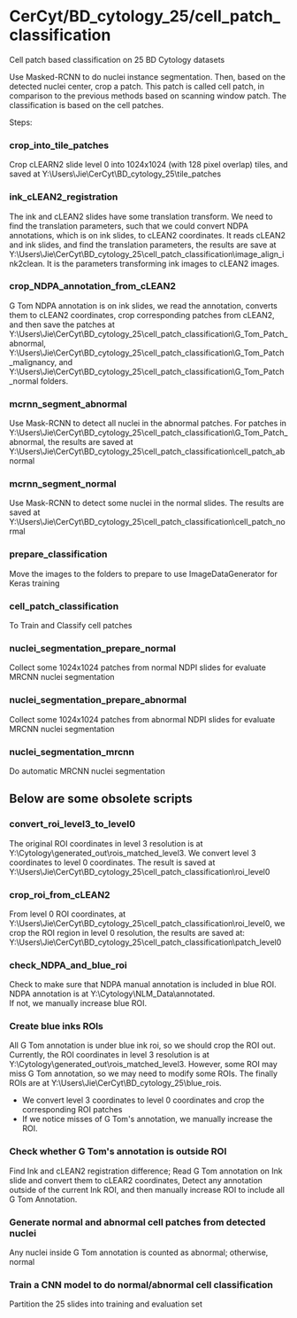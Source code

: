 # CerCyt/BD_cytology_25/cell_patch_classification

Cell patch based classification on 25 BD Cytology datasets 

Use Masked-RCNN to do nuclei instance segmentation. Then, based on the detected nuclei center, crop
a patch. This patch is called cell patch, in comparison to the previous methods based on scanning window
patch. The classification is based on the cell patches.

Steps:

### crop_into_tile_patches
Crop cLEARN2 slide level 0 into 1024x1024 (with 128 pixel overlap) tiles, and saved at 
Y:\Users\Jie\CerCyt\BD_cytology_25\tile_patches

### ink_cLEAN2_registration
The ink and cLEAN2 slides have some translation transform.
We need to find the translation parameters, such that 
we could convert NDPA annotations, which is on ink slides, to cLEAN2 coordinates. 
It reads cLEAN2 and ink slides, and find the translation parameters, 
the results are save at Y:\Users\Jie\CerCyt\BD_cytology_25\cell_patch_classification\image_align_ink2clean. 
It is the parameters transforming ink images to cLEAN2 images. 

### crop_NDPA_annotation_from_cLEAN2
G Tom NDPA annotation is on ink slides, we read the annotation, converts them to cLEAN2 coordinates, 
crop corresponding patches from cLEAN2, and then save the patches at 
Y:\Users\Jie\CerCyt\BD_cytology_25\cell_patch_classification\G_Tom_Patch_abnormal, 
Y:\Users\Jie\CerCyt\BD_cytology_25\cell_patch_classification\G_Tom_Patch_malignancy, and 
Y:\Users\Jie\CerCyt\BD_cytology_25\cell_patch_classification\G_Tom_Patch_normal folders.
 
### mcrnn_segment_abnormal
Use Mask-RCNN to detect all nuclei in the abnormal patches. 
For patches in Y:\Users\Jie\CerCyt\BD_cytology_25\cell_patch_classification\G_Tom_Patch_abnormal, the results 
are saved at Y:\Users\Jie\CerCyt\BD_cytology_25\cell_patch_classification\cell_patch_abnormal

### mcrnn_segment_normal
Use Mask-RCNN to detect some nuclei in the normal slides. 
The results are saved at Y:\Users\Jie\CerCyt\BD_cytology_25\cell_patch_classification\cell_patch_normal

### prepare_classification
Move the images to the folders to prepare to use ImageDataGenerator for Keras training

### cell_patch_classification
To Train and Classify cell patches

### nuclei_segmentation_prepare_normal
Collect some 1024x1024 patches from normal NDPI slides for evaluate MRCNN nuclei segmentation

### nuclei_segmentation_prepare_abnormal
Collect some 1024x1024 patches from abnormal NDPI slides for evaluate MRCNN nuclei segmentation

### nuclei_segmentation_mrcnn
Do automatic MRCNN nuclei segmentation


## Below are some obsolete scripts  


### convert_roi_level3_to_level0
The original ROI coordinates in level 3 resolution is at Y:\Cytology\generated_out\rois_matched_level3.
We convert level 3 coordinates to level 0 coordinates. 
The result is saved at Y:\Users\Jie\CerCyt\BD_cytology_25\cell_patch_classification\roi_level0

### crop_roi_from_cLEAN2
From level 0 ROI coordinates, at Y:\Users\Jie\CerCyt\BD_cytology_25\cell_patch_classification\roi_level0, 
we crop the ROI region in level 0 resolution, the results are saved at: 
Y:\Users\Jie\CerCyt\BD_cytology_25\cell_patch_classification\patch_level0

### check_NDPA_and_blue_roi
Check to make sure that NDPA manual annotation is included in blue ROI. 
NDPA annotation is at Y:\Cytology\NLM_Data\annotated.  
If not, we manually increase blue ROI. 




### Create blue inks ROIs
All G Tom annotation is under blue ink roi, so we should crop the ROI out. 
Currently, the ROI coordinates in level 3 resolution is at Y:\Cytology\generated_out\rois_matched_level3.
However, some ROI may miss G Tom annotation, so we may need to modify some ROIs.
The finally ROIs are at Y:\Users\Jie\CerCyt\BD_cytology_25\blue_rois.

* We convert level 3 coordinates to level 0 coordinates and crop the corresponding ROI patches
* If we notice misses of G Tom's annotation, we manually increase the ROI.

### Check whether G Tom's annotation is outside ROI
Find Ink and cLEAN2 registration difference;
Read G Tom annotation on Ink slide and convert them to cLEAR2 coordinates, 
Detect any annotation outside of the current Ink ROI, and then manually increase ROI to include all G Tom Annotation.

### Generate normal and abnormal cell patches from detected nuclei
Any nuclei inside G Tom annotation is counted as abnormal; otherwise, normal

### Train a CNN model to do normal/abnormal cell classification
Partition the 25 slides into training and evaluation set

